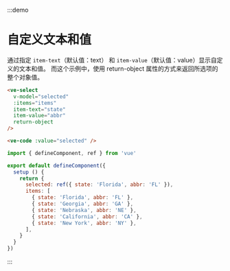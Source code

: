 :::demo

# 自定义文本和值

通过指定 `item-text`（默认值：text） 和 `item-value`（默认值：value）显示自定义的文本和值。 而这个示例中，使用 return-object 属性的方式来返回所选项的整个对象值。

```html
<ve-select 
  v-model="selected" 
  :items="items"
  item-text="state"
  item-value="abbr"
  return-object
/>

<ve-code :value="selected" />
```

```js
import { defineComponent, ref } from 'vue'

export default defineComponent({
  setup () {
    return {
      selected: ref({ state: 'Florida', abbr: 'FL' }),
      items: [
        { state: 'Florida', abbr: 'FL' },
        { state: 'Georgia', abbr: 'GA' },
        { state: 'Nebraska', abbr: 'NE' },
        { state: 'California', abbr: 'CA' },
        { state: 'New York', abbr: 'NY' },
      ],
    }
  }
})
```

:::